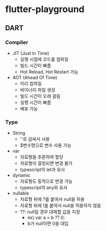 # flutter-playground

## DART

### Compiler

- JIT (Just In Time)
  - 실행 시점에 코드를 컴파일
  - 빌드 시간이 빠름
  - Hot Reload, Hot Restart 가능
- AOT (Ahead Of Time)
  - 미리 컴파일
  - 바이너리 파일 생성
  - 빌드 시간이 오래 걸림
  - 실행 시간이 빠름
  - 배포 가능

### Type

- String
  - ''로 감싸서 사용
  - $변수명으로 변수 사용 가능
- var
  - 자료형을 추론하여 할당
  - 자료형이 결정되면 변경 불가
  - typescript의 let과 유사
- dynamic
  - 자료형도 동적으로 변경 가능
  - typescript의 any와 유사
- nullable
  - 자료형 뒤에 ?를 붙여서 null을 허용
  - 자료형 뒤에 !를 붙여서 null을 허용하지 않음
  - ??: null일 경우 대체할 값을 지정
    - ex) var a = b ?? 0;
    - b가 null이면 0을 대입
